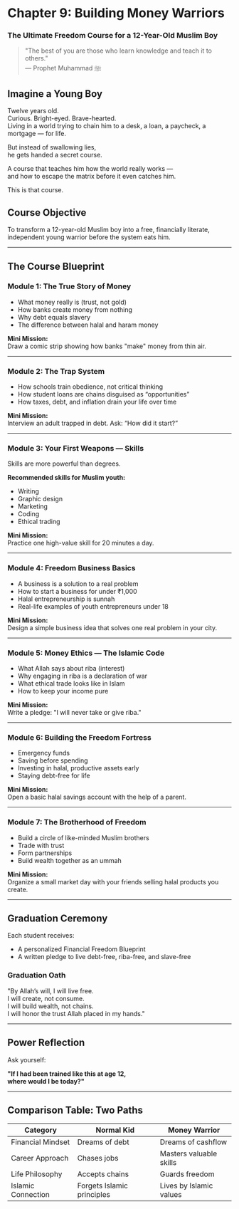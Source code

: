 # Chapter 9: Building Money Warriors  
### The Ultimate Freedom Course for a 12-Year-Old Muslim Boy

> "The best of you are those who learn knowledge and teach it to others."  
> — Prophet Muhammad ﷺ

## Imagine a Young Boy

Twelve years old.  
Curious. Bright-eyed. Brave-hearted.  
Living in a world trying to chain him to a desk, a loan, a paycheck, a mortgage — for life.

But instead of swallowing lies,  
he gets handed a secret course.

A course that teaches him how the world really works —  
and how to escape the matrix before it even catches him.

This is that course.

## Course Objective

To transform a 12-year-old Muslim boy into a free, financially literate, independent young warrior before the system eats him.

---

## The Course Blueprint

### Module 1: The True Story of Money

- What money really is (trust, not gold)  
- How banks create money from nothing  
- Why debt equals slavery  
- The difference between halal and haram money  

**Mini Mission:**  
Draw a comic strip showing how banks "make" money from thin air.

---

### Module 2: The Trap System

- How schools train obedience, not critical thinking  
- How student loans are chains disguised as “opportunities”  
- How taxes, debt, and inflation drain your life over time  

**Mini Mission:**  
Interview an adult trapped in debt. Ask: “How did it start?”

---

### Module 3: Your First Weapons — Skills

Skills are more powerful than degrees.

**Recommended skills for Muslim youth:**

- Writing  
- Graphic design  
- Marketing  
- Coding  
- Ethical trading  

**Mini Mission:**  
Practice one high-value skill for 20 minutes a day.

---

### Module 4: Freedom Business Basics

- A business is a solution to a real problem  
- How to start a business for under ₹1,000  
- Halal entrepreneurship is sunnah  
- Real-life examples of youth entrepreneurs under 18  

**Mini Mission:**  
Design a simple business idea that solves one real problem in your city.

---

### Module 5: Money Ethics — The Islamic Code

- What Allah says about riba (interest)  
- Why engaging in riba is a declaration of war  
- What ethical trade looks like in Islam  
- How to keep your income pure  

**Mini Mission:**  
Write a pledge: "I will never take or give riba."

---

### Module 6: Building the Freedom Fortress

- Emergency funds  
- Saving before spending  
- Investing in halal, productive assets early  
- Staying debt-free for life  

**Mini Mission:**  
Open a basic halal savings account with the help of a parent.

---

### Module 7: The Brotherhood of Freedom

- Build a circle of like-minded Muslim brothers  
- Trade with trust  
- Form partnerships  
- Build wealth together as an ummah  

**Mini Mission:**  
Organize a small market day with your friends selling halal products you create.

---

## Graduation Ceremony

Each student receives:

- A personalized Financial Freedom Blueprint  
- A written pledge to live debt-free, riba-free, and slave-free  

### Graduation Oath

"By Allah’s will, I will live free.  
I will create, not consume.  
I will build wealth, not chains.  
I will honor the trust Allah placed in my hands."

---

## Power Reflection

Ask yourself:

**"If I had been trained like this at age 12,  
where would I be today?"**

---

## Comparison Table: Two Paths

| Category               | Normal Kid               | Money Warrior             |
|------------------------|--------------------------|----------------------------|
| Financial Mindset      | Dreams of debt           | Dreams of cashflow         |
| Career Approach        | Chases jobs              | Masters valuable skills    |
| Life Philosophy        | Accepts chains           | Guards freedom             |
| Islamic Connection     | Forgets Islamic principles | Lives by Islamic values  |

